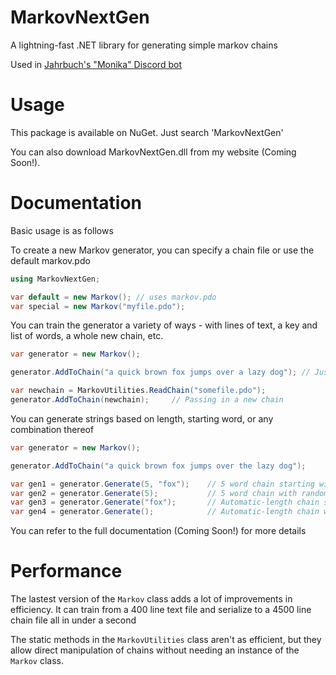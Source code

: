 # MarkovNextGen
A lightning-fast .NET library for generating simple markov chains

Used in [Jahrbuch's "Monika" Discord bot](https://github.com/Jahrbuch/MONI)

# Usage
This package is available on NuGet.  Just search 'MarkovNextGen'

You can also download MarkovNextGen.dll from my website (Coming Soon!).

# Documentation
Basic usage is as follows

To create a new Markov generator, you can specify a chain file or use the default markov.pdo

```cs
using MarkovNextGen;

var default = new Markov(); // uses markov.pdo
var special = new Markov("myfile.pdo");
```

You can train the generator a variety of ways - with lines of text, a key and list of words, a whole new chain, etc.

```cs
var generator = new Markov();

generator.AddToChain("a quick brown fox jumps over a lazy dog"); // Just a line of text

var newchain = MarkovUtilities.ReadChain("somefile.pdo");
generator.AddToChain(newchain);		// Passing in a new chain
```

You can generate strings based on length, starting word, or any combination thereof

```cs
var generator = new Markov();

generator.AddToChain("a quick brown fox jumps over the lazy dog");

var gen1 = generator.Generate(5, "fox");	// 5 word chain starting with "fox"
var gen2 = generator.Generate(5);			// 5 word chain with random starting word
var gen3 = generator.Generate("fox");		// Automatic-length chain starting with "fox"
var gen4 = generator.Generate();			// Automatic-length chain with random starting word
```

You can refer to the full documentation (Coming Soon!) for more details

# Performance
The lastest version of the `Markov` class adds a lot of improvements in efficiency.  It can train from a 400 line text file and serialize to a 4500 line chain file all in under a second

The static methods in the `MarkovUtilities` class aren't as efficient, but they allow direct manipulation of chains without needing an instance of the `Markov` class.